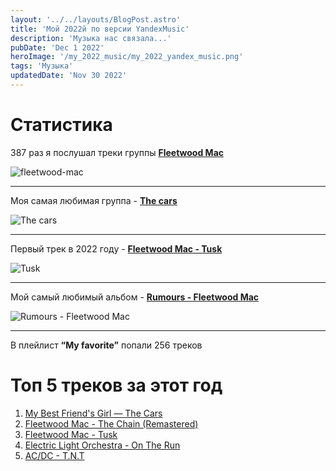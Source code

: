 ```yaml
---
layout: '../../layouts/BlogPost.astro'
title: 'Мой 2022й по версии YandexMusic'
description: 'Музыка нас связала...'
pubDate: 'Dec 1 2022'
heroImage: '/my_2022_music/my_2022_yandex_music.png'
tags: 'Музыка'
updatedDate: 'Nov 30 2022'
---
```


# Статистика

387 раз я послушал треки группы **[Fleetwood Mac](https://www.fleetwoodmac.com/music)**

![fleetwood-mac](/my_2022_music/fleetwood-mac.jpg)

---

Моя самая любимая группа - **[The cars](https://www.thecars.org/)**

![The cars](/my_2022_music/The-cars.jpg)

---

Первый трек в 2022 году - **[Fleetwood Mac - Tusk](https://www.fleetwoodmac.com/album/tusk)**

![Tusk](/my_2022_music/Tusk.jpg)

---

Мой самый любимый альбом - **[Rumours - Fleetwood Mac]()**

![Rumours - Fleetwood Mac](/my_2022_music/Fleetwood-mac-rumours.jpg)

---

В плейлист **“My favorite”** попали 256 треков

# Топ 5 треков за этот год

1. [My Best Friend's Girl — The Cars](https://www.youtube.com/watch?v=XkSmLh2Hbi0)
2. [Fleetwood Mac - The Chain (Remastered)](https://www.youtube.com/watch?v=iLC-tHvkNvI)
3. [Fleetwood Mac - Tusk](https://www.youtube.com/watch?v=EmuBOfurv3o)
5. [Electric Light Orchestra - On The Run](https://youtu.be/F54zs-M1Sgg)
7. [AC/DC - T.N.T](https://www.youtube.com/watch?v=NhsK5WExrnE)
